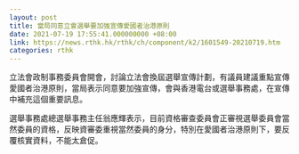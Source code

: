```yaml
---
layout: post
title: 當局同意立會選舉要加強宣傳愛國者治港原則
date: 2021-07-19 17:55:41.000000000 +08:00
link: https://news.rthk.hk/rthk/ch/component/k2/1601549-20210719.htm
categories: rthk
---
```


立法會政制事務委員會開會，討論立法會換屆選舉宣傳計劃，有議員建議重點宣傳愛國者治港原則，當局表示同意要加強宣傳，會與香港電台或選舉事務處，在宣傳中補充這個重要訊息。

選舉事務處總選舉事務主任翁應輝表示，目前資格審查委員會正審視選舉委員會當然委員的資格，反映資審委重視當然委員的身分，特別在愛國者治港原則下，要反覆核實資料，不能太倉促。
